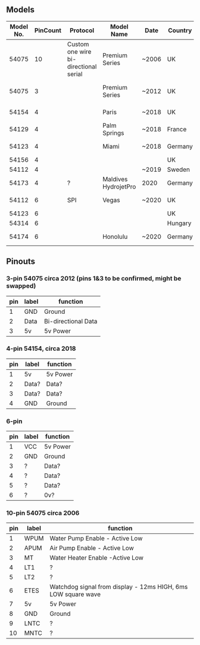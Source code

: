## Models

| Model No. | PinCount | Protocol                              | Model Name     | Date  | Country | Colour         | Comments            |
| --------- | -------- | ------------------------------------- | -------------- | ----- | ------- | -------------- | ------------------- |
| 54075     | 10       | Custom one wire bi-directional serial | Premium Series | ~2006 | UK      | Dark Grey      | Oval display        |
| 54075     | 3        |                                       | Premium Series | ~2012 | UK      | Light Blue     | Semi-circle display |
| 54154     | 4        |                                       | Paris          | ~2018 | UK      | Dark blue/grey | Oval display        |
| 54129     | 4        |                                       | Palm Springs   | ~2018 | France  |                |                     |
| 54123     | 4        |                                       | Miami          | ~2018 | Germany | Grey           | Round display       |
| 54156     | 4        |                                       |                |       | UK      |                |                     |
| 54112     | 4        |                                       |                | ~2019 | Sweden  |                |                     |
| 54173     | 4        | ?                                     | Maldives HydrojetPro | 2020 | Germany | Grey | 2 WaterPump              |
| 54112     | 6        | SPI                                   | Vegas          | ~2020 | UK      | Grey           | Round display       |
| 54123     | 6        |                                       |                |       | UK      |                |                     |
| 54314     | 6        |                                       |                |       | Hungary |                |                     |
| 54174     | 6        |                                       | Honolulu       | ~2020 | Germany | Grey           | Round display       |

## Pinouts

### 3-pin 54075 circa 2012 (pins 1&3 to be confirmed, might be swapped)

| pin | label | function            |
| --- | ----- | ------------------- |
| 1   | GND   | Ground              |
| 2   | Data  | Bi-directional Data |
| 3   | 5v    | 5v Power            |

### 4-pin 54154, circa 2018

| pin | label | function |
| --- | ----- | -------- |
| 1   | 5v    | 5v Power |
| 2   | Data? | Data?    |
| 3   | Data? | Data?    |
| 4   | GND   | Ground   |

### 6-pin

| pin | label | function |
| --- | ----- | -------- |
| 1   | VCC   | 5v Power |
| 2   | GND   | Ground   |
| 3   | ?     | Data?    |
| 4   | ?     | Data?    |
| 5   | ?     | Data?    |
| 6   | ?     | 0v?      |

### 10-pin 54075 circa 2006

| pin | label | function       |
| --- | ----- | -------------- |
| 1   | WPUM  | Water Pump Enable - Active Low |
| 2   | APUM  | Air Pump Enable - Active Low |
| 3   | MT    | Water Heater Enable -Active Low |
| 4   | LT1   | ?              |
| 5   | LT2   | ?              |
| 6   | ETES  | Watchdog signal from display - 12ms HIGH, 6ms LOW square wave |
| 7   | 5v    | 5v Power       |
| 8   | GND   | Ground         |
| 9   | LNTC  | ?              |
| 10  | MNTC  | ?              |
